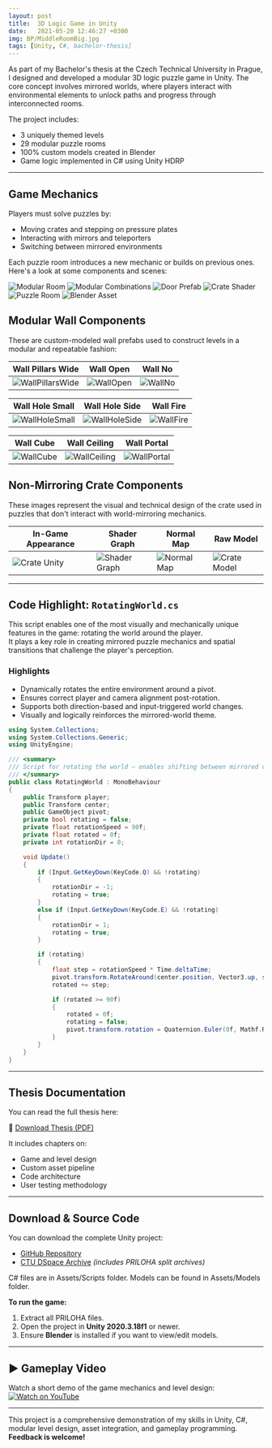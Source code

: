 ```yaml
---
layout: post
title:  3D Logic Game in Unity
date:   2021-05-20 12:46:27 +0300
img: BP/MiddleRoomBig.jpg
tags: [Unity, C#, bachelor-thesis]
---
```

As part of my Bachelor's thesis at the Czech Technical University in Prague, I designed and developed a modular 3D logic puzzle game in Unity. The core concept involves mirrored worlds, where players interact with environmental elements to unlock paths and progress through interconnected rooms.

The project includes:
- 3 uniquely themed levels
- 29 modular puzzle rooms
- 100% custom models created in Blender
- Game logic implemented in C# using Unity HDRP

---

## Game Mechanics

Players must solve puzzles by:
- Moving crates and stepping on pressure plates
- Interacting with mirrors and teleporters
- Switching between mirrored environments

Each puzzle room introduces a new mechanic or builds on previous ones. Here's a look at some components and scenes:

![Modular Room]({{site.baseurl}}/images/pages/BP/MiddleRoom.PNG)
![Modular Combinations]({{site.baseurl}}/images/pages/BP/modularComponentsCombination.jpg)
![Door Prefab]({{site.baseurl}}/images/pages/BP/door_prefab.PNG)
![Crate Shader]({{site.baseurl}}/images/pages/BP/NonMirroringCrateShaderGraph.PNG)
![Puzzle Room]({{site.baseurl}}/images/pages/BP/puzzle_room.PNG)
![Blender Asset]({{site.baseurl}}/images/pages/BP/unityCharacterController.PNG)

## Modular Wall Components

These are custom-modeled wall prefabs used to construct levels in a modular and repeatable fashion:

| Wall Pillars Wide | Wall Open | Wall No |
|-------------------|-----------|---------|
| ![WallPillarsWide]({{site.baseurl}}/images/pages/BP/WallPillarsWide.PNG) | ![WallOpen]({{site.baseurl}}/images/pages/BP/WallOpen.PNG) | ![WallNo]({{site.baseurl}}/images/pages/BP/WallNo.PNG) |

| Wall Hole Small | Wall Hole Side | Wall Fire |
|------------------|----------------|------------|
| ![WallHoleSmall]({{site.baseurl}}/images/pages/BP/WallHoleSmall.PNG) | ![WallHoleSide]({{site.baseurl}}/images/pages/BP/WallHoleSide.PNG) | ![WallFire]({{site.baseurl}}/images/pages/BP/WallFire.PNG) |

| Wall Cube | Wall Ceiling | Wall Portal |
|-----------|---------------|--------------|
| ![WallCube]({{site.baseurl}}/images/pages/BP/WallCube.PNG) | ![WallCeiling]({{site.baseurl}}/images/pages/BP/wallCeiling.PNG) | ![WallPortal]({{site.baseurl}}/images/pages/BP/WallPortal.PNG) |

## Non-Mirroring Crate Components

These images represent the visual and technical design of the crate used in puzzles that don't interact with world-mirroring mechanics.

| In-Game Appearance | Shader Graph | Normal Map | Raw Model |
|--------------------|--------------|------------|-----------|
| ![Crate Unity]({{site.baseurl}}/images/pages/BP/nonMirroringCrateUnity.PNG) | ![Shader Graph]({{site.baseurl}}/images/pages/BP/NonMirroringCrateShaderGraph.PNG) | ![Normal Map]({{site.baseurl}}/images/pages/BP/NonMirroringCrateNormalMap.png) | ![Crate Model]({{site.baseurl}}/images/pages/BP/nonMirroringCrate.PNG) |

---

## Code Highlight: `RotatingWorld.cs`

This script enables one of the most visually and mechanically unique features in the game: rotating the world around the player.  
It plays a key role in creating mirrored puzzle mechanics and spatial transitions that challenge the player's perception.

### Highlights

- Dynamically rotates the entire environment around a pivot.
- Ensures correct player and camera alignment post-rotation.
- Supports both direction-based and input-triggered world changes.
- Visually and logically reinforces the mirrored-world theme.

```csharp
using System.Collections;
using System.Collections.Generic;
using UnityEngine;

/// <summary>
/// Script for rotating the world — enables shifting between mirrored versions of the environment.
/// </summary>
public class RotatingWorld : MonoBehaviour
{
    public Transform player;
    public Transform center;
    public GameObject pivot;
    private bool rotating = false;
    private float rotationSpeed = 90f;
    private float rotated = 0f;
    private int rotationDir = 0;

    void Update()
    {
        if (Input.GetKeyDown(KeyCode.Q) && !rotating)
        {
            rotationDir = -1;
            rotating = true;
        }
        else if (Input.GetKeyDown(KeyCode.E) && !rotating)
        {
            rotationDir = 1;
            rotating = true;
        }

        if (rotating)
        {
            float step = rotationSpeed * Time.deltaTime;
            pivot.transform.RotateAround(center.position, Vector3.up, step * rotationDir);
            rotated += step;

            if (rotated >= 90f)
            {
                rotated = 0f;
                rotating = false;
                pivot.transform.rotation = Quaternion.Euler(0f, Mathf.Round(pivot.transform.eulerAngles.y / 90f) * 90f, 0f);
            }
        }
    }
}
```

---

## Thesis Documentation

You can read the full thesis here:  
<object data="https://dspace.cvut.cz/bitstream/handle/10467/94656/F3-BP-2021-Veverkova-Lucie-Bachelor_thesis_veverlu4.pdf?sequence=-1&isAllowed=y" width="100%" height="1080px" type='application/pdf'></object>

📘 [Download Thesis (PDF)](https://dspace.cvut.cz/bitstream/handle/10467/94656/F3-BP-2021-Veverkova-Lucie-Bachelor_thesis_veverlu4.pdf?sequence=-1&isAllowed=y)

It includes chapters on:
- Game and level design
- Custom asset pipeline
- Code architecture
- User testing methodology

---

## Download & Source Code

You can download the complete Unity project:
- [GitHub Repository](https://github.com/sciurusl/3D-logic-game-in-Unity)
- [CTU DSpace Archive](https://dspace.cvut.cz/handle/10467/94656) *(includes PRILOHA split archives)*

C# files are in Assets/Scripts folder. Models can be found in Assets/Models folder.

**To run the game:**
1. Extract all PRILOHA files.
2. Open the project in **Unity 2020.3.18f1** or newer.
3. Ensure **Blender** is installed if you want to view/edit models.

---

## ▶️ Gameplay Video

Watch a short demo of the game mechanics and level design:  
[![Watch on YouTube](https://img.youtube.com/vi/VPyuXbMLG64/0.jpg)](https://www.youtube.com/watch?v=VPyuXbMLG64)

---

This project is a comprehensive demonstration of my skills in Unity, C#, modular level design, asset integration, and gameplay programming.  
**Feedback is welcome!**

